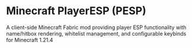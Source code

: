 # Minecraft PlayerESP (PESP)
A client-side Minecraft Fabric mod providing player ESP functionality with name/hitbox rendering, whitelist management, and configurable keybinds for Minecraft 1.21.4
